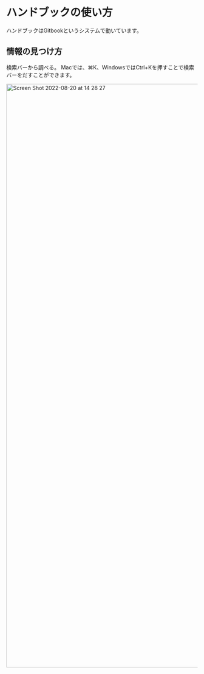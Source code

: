 # ハンドブックの使い方

ハンドブックはGitbookというシステムで動いています。

## 情報の見つけ方

検索バーから調べる。
Macでは、⌘K、WindowsではCtrl+Kを押すことで検索バーをだすことができます。

<img width="1535" alt="Screen Shot 2022-08-20 at 14 28 27" src="https://user-images.githubusercontent.com/16862493/185730397-3529a211-dc64-4254-983d-98dfffdaa50b.png">

